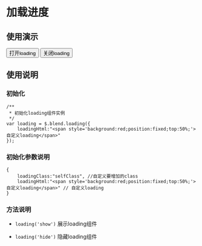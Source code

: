 # 加载进度

## 使用演示

<div class="doc-demo">
	<button id="open-loading" class="blend-button blend-button-primary">打开loading</button>
	<button id="close-loading" class="blend-button blend-button-secondary">关闭loading</button>
</div>

<script type="text/javascript">
	;(function(){
		var loading = boost.blend.loading();

		boost("#open-loading").on('click',function(){
			loading.show();
		});

		boost("#close-loading").on('click',function(){
			loading.hide();
		});

	})();
</script>

## 使用说明

### 初始化
	
	/**
	 * 初始化loading组件实例
	 */
	var loading = $.blend.loading({
		loadingHtml:"<span style='background:red;position:fixed;top:50%;'>自定义loading</span>"
	});

### 初始化参数说明

	{
		loadingClass:"selfClass", //自定义要增加的class
		loadingHtml:"<span style='background:red;position:fixed;top:50%;'>自定义loading</span>" // 自定义loading
	} 

### 方法说明

-	`loading('show')` 展示loading组件

-	`loading('hide')` 隐藏loading组件
	

